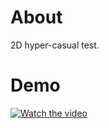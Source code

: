 # About
2D hyper-casual test.

# Demo     

[![Watch the video](https://gitlab.com/khaleddallah/pinball/-/raw/master/screenshot.png)](https://drive.google.com/file/d/1MTbFtpb6FDbNaPhSrE9h7R8sCmB9m9TO/view?usp=sharing)

